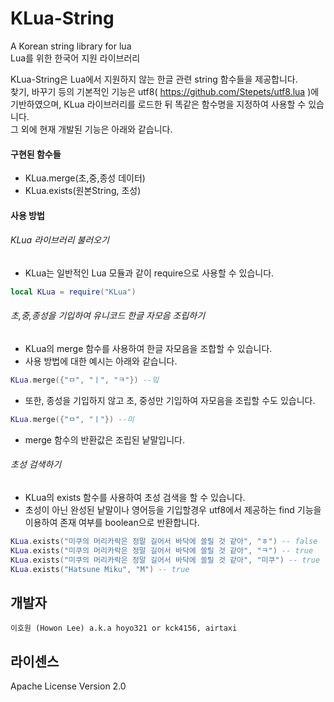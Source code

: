 # KLua-String
A Korean string library for lua<br>
Lua를 위한 한국어 지원 라이브러리

KLua-String은 Lua에서 지원하지 않는 한글 관련 string 함수들을 제공합니다.<br>
찾기, 바꾸기 등의 기본적인 기능은 utf8( https://github.com/Stepets/utf8.lua )에 기반하였으며, KLua 라이브러리를 로드한 뒤 똑같은 함수명을 지정하여 사용할 수 있습니다.<br>
그 외에 현재 개발된 기능은 아래와 같습니다.<br>

#### 구현된 함수들
- KLua.merge(초,중,종성 데이터)
- KLua.exists(원본String, 초성)

#### 사용 방법

###### KLua 라이브러리 불러오기
- KLua는 일반적인 Lua 모듈과 같이 require으로 사용할 수 있습니다.
```lua
local KLua = require("KLua")
```

###### 초,중,종성을 기입하여 유니코드 한글 자모음 조립하기
- KLua의 merge 함수를 사용하여 한글 자모음을 조합할 수 있습니다.
- 사용 방법에 대한 예시는 아래와 같습니다.
```lua
KLua.merge({"ㅁ", "ㅣ", "ㅋ"}) --밐
```
- 또한, 종성을 기입하지 않고 초, 중성만 기입하여 자모음을 조립할 수도 있습니다.
```lua
KLua.merge({"ㅁ", "ㅣ"}) --미
```
- merge 함수의 반환값은 조립된 낱말입니다.

###### 초성 검색하기
- KLua의 exists 함수를 사용하여 초성 검색을 할 수 있습니다.
- 초성이 아닌 완성된 낱말이나 영어등을 기입할경우 utf8에서 제공하는 find 기능을 이용하여 존재 여부를 boolean으로 반환합니다.
```lua
KLua.exists("미쿠의 머리카락은 정말 길어서 바닥에 쓸릴 것 같아", "ㅎ") -- false
KLua.exists("미쿠의 머리카락은 정말 길어서 바닥에 쓸릴 것 같아", "ㅋ") -- true
KLua.exists("미쿠의 머리카락은 정말 길어서 바닥에 쓸릴 것 같아", "미쿠") -- true
KLua.exists("Hatsune Miku", "M") -- true
```

개발자
----
`이호원 (Howon Lee) a.k.a hoyo321 or kck4156, airtaxi`

라이센스
----
Apache License Version 2.0